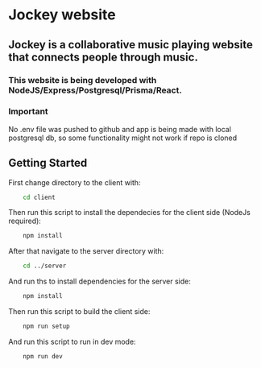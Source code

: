 # Jockey website

## Jockey is a collaborative music playing website that connects people through music.

### This website is being developed with NodeJS/Express/Postgresql/Prisma/React.

### Important

No .env file was pushed to github and app is being made with local postgresql db, so some functionality might not work if repo is cloned

## Getting Started

First change directory to the client with:

```bash
    cd client
```

Then run this script to install the dependecies for the client side (NodeJs required):

```bash
    npm install
```

After that navigate to the server directory with:

```bash
    cd ../server
```

And run ths to install dependencies for the server side:

```bash
    npm install
```

Then run this script to build the client side:

```bash
    npm run setup
```

And run this script to run in dev mode:

```bash
    npm run dev
```
